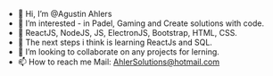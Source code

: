 - 👋 Hi, I’m @Agustin Ahlers
- 👀 I’m interested - in Padel, Gaming and Create solutions with code.
- 💪 ReactJS, NodeJS, JS, ElectronJS, Bootstrap, HTML, CSS.
- 🌱 The next steps i think is learning ReactJs and SQL.
- 💞️ I’m looking to collaborate on any projects for lerning.
- 📫 How to reach me Mail: AhlerSolutions@hotmail.com

<!---
Agu0925/Agu0925 is a ✨ special ✨ repository because its `README.md` (this file) appears on your GitHub profile.
You can click the Preview link to take a look at your changes.
--->
